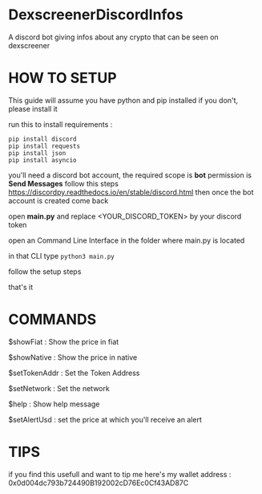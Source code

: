 # DexscreenerDiscordInfos
A discord bot giving infos about any crypto that can be seen on dexscreener


# HOW TO SETUP 

This guide will assume you have python and pip installed if you don't, please install it

run this to install requirements :
```
pip install discord
pip install requests
pip install json
pip install asyncio
```

you'll need a discord bot account, the required scope is **bot** permission is **Send Messages**
follow this steps https://discordpy.readthedocs.io/en/stable/discord.html then once the bot account is created come back

open **main.py** and replace <YOUR_DISCORD_TOKEN> by your discord token

open an Command Line Interface in the folder where main.py is located

in that CLI type `python3 main.py`

follow the setup steps

that's it

# COMMANDS
$showFiat : Show the price in fiat

$showNative : Show the price in native

$setTokenAddr : Set the Token Address

$setNetwork : Set the network

$help : Show help message 

$setAlertUsd : set the price at which you'll receive an alert

# TIPS
if you find this usefull and want to tip me here's my wallet address : 0x0d004dc793b724490B192002cD76Ec0Cf43AD87C

